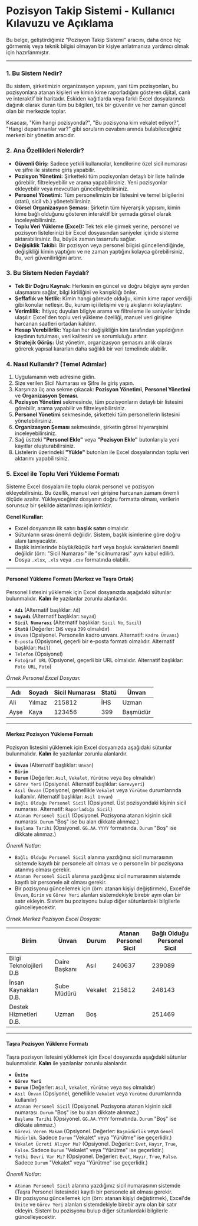 
# Pozisyon Takip Sistemi - Kullanıcı Kılavuzu ve Açıklama

Bu belge, geliştirdiğimiz "Pozisyon Takip Sistemi" aracını, daha önce hiç görmemiş veya teknik bilgisi olmayan bir kişiye anlatmanıza yardımcı olmak için hazırlanmıştır.

---

### 1. Bu Sistem Nedir?

Bu sistem, şirketimizin organizasyon yapısını, yani tüm pozisyonları, bu pozisyonlara atanan kişileri ve kimin kime raporladığını gösteren dijital, canlı ve interaktif bir haritadır. Eskiden kağıtlarda veya farklı Excel dosyalarında dağınık olarak duran tüm bu bilgileri, tek bir güvenilir ve her zaman güncel olan bir merkezde toplar.

Kısacası, "Kim hangi pozisyonda?", "Bu pozisyona kim vekalet ediyor?", "Hangi departmanlar var?" gibi soruların cevabını anında bulabileceğiniz merkezi bir yönetim aracıdır.

### 2. Ana Özellikleri Nelerdir?

*   **Güvenli Giriş:** Sadece yetkili kullanıcılar, kendilerine özel sicil numarası ve şifre ile sisteme giriş yapabilir.
*   **Pozisyon Yönetimi:** Şirketteki tüm pozisyonları detaylı bir liste halinde görebilir, filtreleyebilir ve arama yapabilirsiniz. Yeni pozisyonlar ekleyebilir veya mevcutları güncelleyebilirsiniz.
*   **Personel Yönetimi:** Tüm personelimizin bir listesini ve temel bilgilerini (statü, sicil vb.) yönetebilirsiniz.
*   **Görsel Organizasyon Şeması:** Şirketin tüm hiyerarşik yapısını, kimin kime bağlı olduğunu gösteren interaktif bir şemada görsel olarak inceleyebilirsiniz.
*   **Toplu Veri Yükleme (Excel):** Tek tek elle girmek yerine, personel ve pozisyon listelerinizi bir Excel dosyasından saniyeler içinde sisteme aktarabilirsiniz. Bu, büyük zaman tasarrufu sağlar.
*   **Değişiklik Takibi:** Bir pozisyon veya personel bilgisi güncellendiğinde, değişikliği kimin yaptığını ve ne zaman yaptığını kolayca görebilirsiniz. Bu, veri güvenilirliğini artırır.

### 3. Bu Sistem Neden Faydalı?

*   **Tek Bir Doğru Kaynak:** Herkesin en güncel ve doğru bilgiye aynı yerden ulaşmasını sağlar, bilgi kirliliğini ve karışıklığı önler.
*   **Şeffaflık ve Netlik:** Kimin hangi görevde olduğu, kimin kime rapor verdiği gibi konular netleşir. Bu, kurum içi iletişimi ve iş akışlarını kolaylaştırır.
*   **Verimlilik:** İhtiyaç duyulan bilgiye arama ve filtreleme ile saniyeler içinde ulaşılır. Excel'den toplu veri yükleme özelliği, manuel veri girişine harcanan saatleri ortadan kaldırır.
*   **Hesap Verebilirlik:** Yapılan her değişikliğin kim tarafından yapıldığının kaydının tutulması, veri kalitesini ve sorumluluğu artırır.
*   **Stratejik Görüş:** Üst yönetim, organizasyon şemasını anlık olarak görerek yapısal kararları daha sağlıklı bir veri temelinde alabilir.

### 4. Nasıl Kullanılır? (Temel Adımlar)
1.  Uygulamanın web adresine gidin.
2.  Size verilen Sicil Numarası ve Şifre ile giriş yapın.
3.  Karşınıza üç ana sekme çıkacak: **Pozisyon Yönetimi**, **Personel Yönetimi** ve **Organizasyon Şeması**.
4.  **Pozisyon Yönetimi** sekmesinde, tüm pozisyonların detaylı bir listesini görebilir, arama yapabilir ve filtreleyebilirsiniz.
5.  **Personel Yönetimi** sekmesinde, şirketteki tüm personellerin listesini yönetebilirsiniz.
6.  **Organizasyon Şeması** sekmesinde, şirketin görsel hiyerarşisini inceleyebilirsiniz.
7.  Sağ üstteki **"Personel Ekle"** veya **"Pozisyon Ekle"** butonlarıyla yeni kayıtlar oluşturabilirsiniz.
8.  Listelerin üzerindeki **"Yükle"** butonları ile Excel dosyalarından toplu veri aktarımı yapabilirsiniz.

### 5. Excel ile Toplu Veri Yükleme Formatı

Sisteme Excel dosyaları ile toplu olarak personel ve pozisyon ekleyebilirsiniz. Bu özellik, manuel veri girişine harcanan zamanı önemli ölçüde azaltır. Yükleyeceğiniz dosyanın doğru formatta olması, verilerin sorunsuz bir şekilde aktarılması için kritiktir.

**Genel Kurallar:**

*   Excel dosyanızın ilk satırı **başlık satırı** olmalıdır.
*   Sütunların sırası önemli değildir. Sistem, başlık isimlerine göre doğru alanı tanıyacaktır.
*   Başlık isimlerinde büyük/küçük harf veya boşluk karakterleri önemli değildir (örn: "Sicil Numarası" ile "sicilnumarasi" aynı kabul edilir).
*   Dosya `.xlsx`, `.xls` veya `.csv` formatında olabilir.

---

#### Personel Yükleme Formatı (Merkez ve Taşra Ortak)

Personel listesini yüklemek için Excel dosyanızda aşağıdaki sütunlar bulunmalıdır. **Kalın** ile yazılanlar zorunlu alanlardır.

*   **`Adı`** (Alternatif başlıklar: `Ad`)
*   **`Soyadı`** (Alternatif başlıklar: `Soyad`)
*   **`Sicil Numarası`** (Alternatif başlıklar: `Sicil No`, `Sicil`)
*   **`Statü`** (Değerler: `İHS` veya `399` olmalıdır)
*   `Ünvan` (Opsiyonel. Personelin kadro unvanı. Alternatif: `Kadro Ünvanı`)
*   `E-posta` (Opsiyonel, geçerli bir e-posta formatı olmalıdır. Alternatif başlıklar: `Mail`)
*   `Telefon` (Opsiyonel)
*   `Fotoğraf URL` (Opsiyonel, geçerli bir URL olmalıdır. Alternatif başlıklar: `Foto URL`, `Foto`)

_Örnek Personel Excel Dosyası:_

| Adı      | Soyadı    | Sicil Numarası | Statü | Ünvan |
|----------|-----------|----------------|-------|-------|
| Ali      | Yılmaz    | 215812         | İHS   | Uzman |
| Ayşe     | Kaya      | 123456         | 399   | Başmüdür |

---

#### Merkez Pozisyon Yükleme Formatı

Pozisyon listesini yüklemek için Excel dosyanızda aşağıdaki sütunlar bulunmalıdır. **Kalın** ile yazılanlar zorunlu alanlardır.

*   **`Ünvan`** (Alternatif başlıklar: `Unvan`)
*   **`Birim`**
*   **`Durum`** (Değerler: `Asıl`, `Vekalet`, `Yürütme` veya `Boş` olmalıdır)
*   `Görev Yeri` (Opsiyonel. Alternatif başlıklar: `Gorevyeri`)
*   `Asıl Ünvan` (Opsiyonel, genellikle `Vekalet` veya `Yürütme` durumlarında kullanılır. Alternatif başlıklar: `Asil Unvan`)
*   `Bağlı Olduğu Personel Sicil` (Opsiyonel. Üst pozisyondaki kişinin sicil numarası. Alternatif: `Raporladığı Sicil`)
*   `Atanan Personel Sicil` (Opsiyonel. Pozisyona atanan kişinin sicil numarası. `Durum` "Boş" ise bu alan dikkate alınmaz.)
*   `Başlama Tarihi` (Opsiyonel. `GG.AA.YYYY` formatında. `Durum` "Boş" ise dikkate alınmaz.)

_Önemli Notlar:_
*   `Bağlı Olduğu Personel Sicil` alanına yazdığınız sicil numarasının sistemde kayıtlı bir personele ait olması ve o personelin bir pozisyona atanmış olması gerekir.
*   `Atanan Personel Sicil` alanına yazdığınız sicil numarasının sistemde kayıtlı bir personele ait olması gerekir.
*   Bir pozisyonu güncellemek için (örn: atanan kişiyi değiştirmek), Excel'de `Ünvan`, `Birim` ve `Görev Yeri` alanları sistemdekiyle birebir aynı olan bir satır ekleyin. Sistem bu pozisyonu bulup diğer sütunlardaki bilgilerle güncelleyecektir.

_Örnek Merkez Pozisyon Excel Dosyası:_

| Birim                   | Ünvan            | Durum   | Atanan Personel Sicil | Bağlı Olduğu Personel Sicil |
|-------------------------|------------------|---------|-----------------------|-----------------------------|
| Bilgi Teknolojileri D.B | Daire Başkanı    | Asıl    | 240637                | 239089                      |
| İnsan Kaynakları D.B.   | Şube Müdürü      | Vekalet | 215812                | 248143                      |
| Destek Hizmetleri D.B.  | Uzman            | Boş     |                       | 251469                      |

---

#### Taşra Pozisyon Yükleme Formatı

Taşra pozisyon listesini yüklemek için Excel dosyanızda aşağıdaki sütunlar bulunmalıdır. **Kalın** ile yazılanlar zorunlu alanlardır.

*   **`Ünite`**
*   **`Görev Yeri`**
*   **`Durum`** (Değerler: `Asıl`, `Vekalet`, `Yürütme` veya `Boş` olmalıdır)
*   `Asıl Ünvan` (Opsiyonel, genellikle `Vekalet` veya `Yürütme` durumlarında kullanılır)
*   `Atanan Personel Sicil` (Opsiyonel. Pozisyona atanan kişinin sicil numarası. `Durum` "Boş" ise bu alan dikkate alınmaz.)
*   `Başlama Tarihi` (Opsiyonel. `GG.AA.YYYY` formatında. `Durum` "Boş" ise dikkate alınmaz.)
*   `Görevi Veren Makam` (Opsiyonel. Değerler: `Başmüdürlük` veya `Genel Müdürlük`. Sadece `Durum` "Vekalet" veya "Yürütme" ise geçerlidir.)
*   `Vekalet Ücreti Alıyor Mu?` (Opsiyonel. Değerler: `Evet`, `Hayır`, `True`, `False`. Sadece `Durum` "Vekalet" veya "Yürütme" ise geçerlidir.)
*   `Yetki Devri Var Mı?` (Opsiyonel. Değerler: `Evet`, `Hayır`, `True`, `False`. Sadece `Durum` "Vekalet" veya "Yürütme" ise geçerlidir.)

_Önemli Notlar:_
*   `Atanan Personel Sicil` alanına yazdığınız sicil numarasının sistemde (Taşra Personel listesinde) kayıtlı bir personele ait olması gerekir.
*   Bir pozisyonu güncellemek için (örn: atanan kişiyi değiştirmek), Excel'de `Ünite` ve `Görev Yeri` alanları sistemdekiyle birebir aynı olan bir satır ekleyin. Sistem bu pozisyonu bulup diğer sütunlardaki bilgilerle güncelleyecektir.

